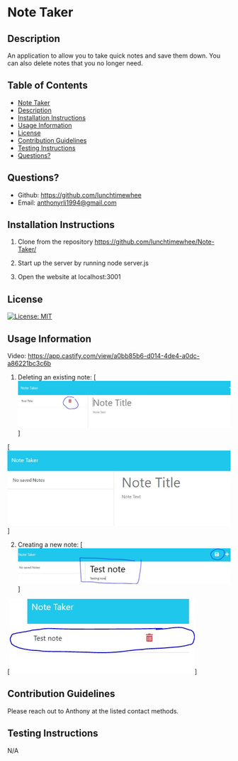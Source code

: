 # Note Taker

## Description
An application to allow you to take quick notes and save them down. You can also delete notes that you no longer need.

## Table of Contents
 - [Note Taker](#note-taker)
 - [Description](#description)
 - [Installation Instructions](#installation-instructions)
 - [Usage Information](#usage-information)
 - [License](#license)
 - [Contribution Guidelines](#contribution-guidelines)
 - [Testing Instructions](#testing-instructions)
 - [Questions?](#questions)


## Questions?
- Github: https://github.com/lunchtimewhee 
- Email: anthonyrli1994@gmail.com

## Installation Instructions
1. Clone from the repository https://github.com/lunchtimewhee/Note-Taker/

2. Start up the server by running node server.js

3. Open the website at localhost:3001

## License
[![License: MIT](https://img.shields.io/badge/License-MIT-yellow.svg)](https://opensource.org/licenses/MIT)

## Usage Information
Video: https://app.castify.com/view/a0bb85b6-d014-4de4-a0dc-a86221bc3c6b

1. Deleting an existing note:
[![step1](./Develop/public/assets/images/step1.JPG)]

[![step2](./Develop/public/assets/images/step2.JPG)]

2. Creating a new note:
[![step3](./Develop/public/assets/images/step3.JPG)]

[![step4](./Develop/public/assets/images/step4.JPG)]


## Contribution Guidelines
Please reach out to Anthony at the listed contact methods.

## Testing Instructions
N/A

